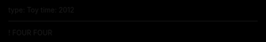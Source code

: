 type: Toy
time: 2012

---

<a id="a" href="/four-four">
  ! FOUR FOUR
</a>

<style>
  html { background:black; }
  header { display: none; }
  main { max-width: none; }
  #a { text-decoration: none; }

  title {
    margin: 15vh auto 0;
    font-size: 10vw;
    text-shadow:.1vw 0 .2vw #0FF, -.1vw 0 .2vw #F00;
    color:white;
    cursor: pointer;
    text-align: center;
  }

  .related {
    position: absolute;
    bottom: 0;
    right: 0;
    padding: 1em;
    color: white;
  }
</style>

<script>
  var words = "ABET ABLE ABLY ABUT ACAI ACED ACES ACHE ACHY ACID ACME ACNE ACRE ACTS ADDS AEON AFAR AFRO AGED AGES AGOG AHEM AIDE AILS AIMS AIRS AIRY AJAR AKIN ALAS ALLY ALMS ALOE ALSO ALTO ALUM AMEN AMID AMMO AMOK AMPS ANDS ANEW ANKH ANON ANTI ANTS APES APEX APPS AQUA ARCH ARCS AREA ARIA ARID ARKS ARMS ARMY ARSE ARTS ARTY ASHY ASKS ATOM ATOP AUNT AURA AUTO AVID AVOW AWAY AWED AWES AWLS AWRY AXED AXES AXIS AXLE BABA BABE BABY BACH BACK BADS BAGS BAIL BAIT BAKE BALD BALE BALK BALL BALM BAND BANE BANG BANK BANS BARB BARD BARE BARF BARK BARN BARS BASE BASH BASK BASS BAST BATH BATS BAUD BAWL BAYS BEAD BEAK BEAM BEAN BEAR BEAT BEAU BECK BEDS BEEF BEEN BEEP BEER BEES BEET BEGS BELL BELT BEND BENT BERG BERM BEST BETA BETS BEVY BEYS BIAS BIBS BIDE BIDS BIFF BIKE BILE BILK BILL BIND BIOS BIRD BITE BITS BLAB BLAH BLEB BLED BLEW BLIP BLOB BLOC BLOG BLOT BLOW BLUE BLUR BOAR BOAS BOAT BOBS BODE BODS BODY BOGS BOGY BOIL BOLA BOLD BOLO BOLT BOMB BOND BONE BONG BONK BONY BOOK BOOM BOON BOOR BOOS BOOT BORE BORN BOSS BOTH BOTS BOUT BOWL BOWS BOXY BOYO BOYS BOZO BRAG BRAN BRAS BRAT BRAY BRED BREW BRIE BRIG BRIM BRIS BRIT BROS BROW BUCK BUDS BUFF BUGS BULB BULK BULL BUMP BUMS BUND BUNG BUNK BUNS BUNT BUOY BURB BURG BURL BURN BURP BURR BURY BUSH BUSK BUST BUSY BUTT BUYS BUZZ BYES BYTE CABS CAFE CAFF CAGE CAKE CALF CALL CALM CAME CAMO CAMP CANE CANS CAPE CAPO CAPS CARB CARD CARE CARP CARS CART CASE CASH CASK CAST CATS CAVE CAWS CAYS CEDE CELL CELS CELT CENT CESS CHAD CHAI CHAP CHAR CHAT CHEF CHEW CHIC CHIN CHIP CHIT CHOP CHOW CHUB CHUG CHUM CIAO CITE CITY CLAD CLAM CLAN CLAP CLAW CLAY CLEF CLIP CLOD CLOG CLOP CLOT CLUB CLUE COAL COAT COAX COBS COCA COCO CODA CODE CODS COED COGS COIL COIN COKE COLA COLD COLE COLT COMA COMB COME COMP CONE CONS COOK COOL COOP COOS COPE COPS COPY CORD CORE CORK CORN COST COSY COTS COUP COVE COWL COWS COZY CRAB CRAG CRAM CRAP CRAW CREW CRIB CRIT CROC CROP CROW CRUD CRUX CUBE CUBS CUDS CUED CUES CUFF CULL CULT CUPS CURB CURD CURE CURL CURT CUSP CUSS CUTE CUTS CYAN CYST CZAR DABS DADA DADS DAFT DAME DAMN DAMP DAMS DANK DARE DARK DARN DART DASH DATA DATE DAWN DAYS DAZE DEAD DEAF DEAL DEAN DEAR DEBT DECK DEED DEEM DEEP DEER DEFT DEFY DELI DELL DELT DEMO DENS DENT DERM DESK DEWS DEWY DIAL DICE DIED DIES DIET DIGS DILL DIME DIMS DINE DING DINK DINO DINT DIPS DIRE DIRT DISC DISH DISK DISS DIVA DIVE DOCK DOCS DODO DOER DOES DOFF DOGS DOJO DOLE DOLL DOLT DOME DONE DONG DOOM DOOR DOPE DORK DORM DORY DOSE DOTE DOTH DOTS DOUR DOVE DOWN DOXY DOZE DOZY DRAB DRAG DRAM DRAW DRAY DREW DRIP DROP DRUG DRUM DRYS DUAL DUBS DUCK DUCT DUDE DUDS DUEL DUES DUET DUFF DUKE DULL DULY DUMB DUMP DUNE DUNG DUNK DUNS DUOS DUPE DUSK DUST DUTY DYAD DYED DYER DYES EACH EARL EARN EARS EASE EAST EASY EATS EAVE EBBS ECHO EDDY EDGE EDGY EDIT EELS EGGS EGGY EGOS ELKS ELMS ELSE EMIT EMMY EMUS ENDS ENVY EONS EPEE EPIC ERAS ERRS ETCH EURO EVEN EVER EVES EVIL EWES EXAM EXEC EXIT EXON EXPO EYED EYES FABS FACE FACT FADE FADS FAIL FAIR FAKE FALL FAME FANG FANS FARE FARM FART FAST FATE FATS FAUN FAVA FAVE FAWN FAZE FEAR FEAT FEED FEEL FEES FEET FELL FELT FEND FENS FERN FESS FEST FETA FETE FEUD FIAT FIBS FIFE FIGS FILE FILL FILM FILO FIND FINE FINK FINS FIRE FIRM FIRS FISH FIST FITS FIVE FIZZ FLAB FLAG FLAK FLAM FLAN FLAP FLAT FLAW FLAX FLAY FLEA FLED FLEE FLEW FLEX FLIP FLIT FLOC FLOE FLOG FLOP FLOW FLUB FLUE FLUS FLUX FOAL FOAM FOBS FOCI FOES FOGS FOGY FOIL FOLD FOLK FOND FONT FOOD FOOL FOOT FOPS FORD FORE FORK FORM FORT FOUL FOUR FOWL FOXY FRAG FRAT FRAY FREE FRET FRIG FROG FROM FUEL FUCK FUGU FULL FUME FUND FUNK FURL FURS FURY FUSE FUSS FUTZ FUZZ GAFF GAGS GAIN GAIT GALA GALE GALL GALS GAME GANG GAPE GAPS GARB GASH GASP GATE GAVE GAWK GAYS GAZE GEAR GEEK GEES GELS GEMS GENE GENS GENT GERM GETS GHAT GHEE GIFT GIGS GILD GILL GILT GINS GIRD GIRL GIST GITS GIVE GLAD GLAM GLEE GLEN GLIB GLOB GLOM GLOP GLOW GLUE GLUG GLUM GLUT GNAR GNAT GNAW GOAD GOAL GOAT GOBS GOBY GODS GOER GOES GOLD GOLF GONE GONG GOOD GOOF GOON GOOP GOOS GORE GORY GOSH GOTH GOUT GOWN GRAB GRAD GRAM GRAN GRAY GREW GREY GRID GRIM GRIN GRIP GRIT GROG GROW GRUB GUFF GULF GULL GULP GUMS GUNK GUNS GURU GUSH GUST GUTS GUYS GYMS GYRE GYRO HACK HAGS HAIL HAIR HALF HALL HALO HALT HAMS HAND HANG HANK HAPS HARD HARE HARK HARM HARP HART HASH HATE HATH HATS HAUL HAVE HAWK HAWS HAYS HAZE HAZY HEAD HEAL HEAP HEAR HEAT HECK HEED HEEL HEFT HEIR HELD HELL HELM HELP HEMP HEMS HENS HERB HERD HERE HERO HERS HEST HEWN HEWS HICK HIDE HIGH HIKE HILL HILT HIND HINT HIPS HIRE HISS HITS HIVE HIYA HOAR HOAX HOBO HOCK HOED HOES HOGS HOLD HOLE HOLO HOLT HOLY HOME HONE HONK HOOD HOOF HOOK HOOP HOOT HOPE HOPS HORN HOSE HOST HOUR HOVE HOWL HUBS HUCK HUED HUES HUFF HUGE HUGS HULA HULK HULL HUMP HUMS HUNG HUNK HUNT HURL HURT HUSH HUSK HUTS HYMN HYPE HYPO ICED ICES ICKY ICON IDEA IDLE IDLY IDOL IFFY ILLS IMPS INCH INFO INKS INKY INNS INTO IONS IOTA IRIS IRKS IRON ISLE ISMS ITCH ITEM JABS JACK JADE JAIL JAKE JAMB JAMS JAPE JARS JAVA JAWA JAWS JAYS JAZZ JEAN JEEP JEER JEEZ JELL JERK JEST JETS JIBE JIBS JIGS JILT JINK JINX JIVE JOBS JOCK JOGS JOIN JOKE JOLT JOTS JOWL JOYS JUDO JUGS JUJU JUKE JUMP JUNK JURY JUST JUTE JUTS KALE KEEL KEEN KEEP KEGS KELP KEPT KETO KEYS KHAN KHAT KICK KIDS KILL KILN KILO KILT KIND KING KIPS KISS KITE KITS KIWI KNEE KNEW KNIT KNOB KNOT KNOW KOAN KOOK KOTO LABS LACE LACK LACY LADS LADY LAGS LAID LAIN LAIR LAKE LAMA LAMB LAME LAMP LAND LANE LAPS LARD LARK LASH LASS LAST LATE LAUD LAVA LAWN LAWS LAYS LAZE LAZY LEAD LEAF LEAK LEAN LEAP LEAS LEEK LEER LEET LEFT LEGS LEND LENS LENT LESS LEST LEWD LIAR LIBS LICE LICK LIDS LIED LIEN LIER LIES LIEU LIFE LIFT LIKE LILT LILY LIMA LIMB LIME LIMO LIMP LINE LING LINK LINT LION LIPS LISP LIST LITE LIVE LOAD LOAF LOAM LOAN LOBE LOBS LOCH LOCK LOCO LODE LOFT LOGE LOGO LOGS LOIN LONE LONG LOOK LOOM LOON LOOP LOOS LOOT LOPS LORD LORE LOSE LOSS LOST LOTH LOTS LOUD LOUT LOVE LOWS LUBE LUCK LUFF LUGS LULL LUMP LUNE LUNG LURE LURK LUSH LUST LUTE LUVS LYNX LYRE MACE MACH MACK MACS MADE MAGE MAGI MAGS MAID MAIL MAIM MAIN MAKE MAKI MALE MALL MALT MAMA MANE MANS MANY MAPS MARE MARK MARS MART MASH MASK MASS MAST MATE MATH MATS MAUL MAWS MAXI MAYO MAZE MAZY MEAD MEAL MEAN MEAT MEEK MEET MEGA MELD MELT MEMO MEND MENU MEOW MERE MESA MESH MESS META METE MEWL MEWS MICA MICE MICS MIDS MILD MILE MILK MILL MIME MIND MINE MINI MINK MINT MINX MIRE MISO MISS MIST MITE MOAN MOAT MOBS MOCK MODE MODS MOJO MOLD MOLE MOLT MOMS MONK MONO MOOD MOON MOOR MOOS MOOT MOPE MOPS MORE MORN MOSH MOSS MOST MOTE MOTH MOVE MOWS MUCH MUCK MUDS MUFF MUGS MULE MULL MUMS MUON MURK MUSE MUSH MUSK MUST MUTE MUTT MYTH NAAN NABS NAGS NAIL NAME NANA NANS NAPE NAPS NARC NARD NARY NAVY NAYS NEAR NEAT NECK NEED NEEM NEON NERD NESS NEST NETS NEWS NEWT NEXT NIBS NICE NICK NIGH NINE NITE NOBS NODE NODS NOEL NOIR NONE NOOK NOON NOPE NORI NORM NOSE NOSH NOSY NOTE NOUN NOVA NUBS NUDE NUKE NULL NUMB NUNS NUTS OAFS OAKS OAKY OARS OATH OATS OBEY OBIT OBOE ODDS ODES ODOR OGLE OGRE OILS OILY OINK OKAY OKRA OLDS OMEN OMIT ONCE ONES ONLY ONTO ONUS ONYX OOPS OOZE OOZY OPAL OPEN OPTS OPUS ORAL ORBS ORCA ORES ORGY ORZO OUCH OURS OUST OUTS OVAL OVEN OVER OVUM OWED OWES OWLS OWNS PACE PACK PACT PADS PAGE PAID PAIL PAIN PAIR PALE PALL PALM PALP PALS PANE PANG PANS PANT PAPA PAPS PARA PARE PARK PARS PART PASS PAST PATE PATH PATS PAVE PAWN PAWS PAYS PEAK PEAL PEAR PEAS PEAT PECK PECS PEED PEEK PEEL PEEP PEER PEES PEGS PELT PENS PENT PEON PERK PERM PERP PESO PEST PETS PEWS PHEW PICK PICS PIED PIER PIES PIGS PIKA PIKE PILE PILL PINE PING PINK PINS PINT PIPE PISS PITA PITH PITS PITY PLAN PLAT PLAY PLEA PLEB PLED PLEX PLOD PLOP PLOT PLOW PLOY PLUG PLUM PLUS POCK PODS POEM POET POKE POKY POLE POLL POLO POLY POMP POND PONG PONY POOF POOL POOP POOR POPE POPS PORE PORK PORT POSE POSH POSY POTS POUF POUR POUT PRAM PRAY PREP PREY PREZ PRIG PRIM PROB PROD PROF PROG PROM PROP PROS PROW PUBS PUCK PUDS PUFF PUGS PUKE PULL PULP PUMA PUMP PUNK PUNS PUNT PUNY PUPA PUPS PURE PURL PURR PUSH PUSS PUTS PUTT PUTZ PYRE PYRO QUAD QUID QUIP QUIT QUIZ RACE RACK RACY RADS RAFT RAGA RAGE RAGS RAID RAIL RAIN RAJA RAKE RAKU RALE RAMP RAMS RANG RANK RANT RAPS RAPT RARE RASH RASP RATE RATH RATS RAVE RAYS RAZE RAZZ READ REAL REAM REAP REAR REDO REED REEF REEK REEL REFS REIN RELY REMS REND RENT REPO REPP REPS REST RIBS RICE RICH RIDE RIDS RIFE RIFF RIFT RIGS RILE RILL RIME RIMS RIND RING RINK RIOT RIPE RIPS RISE RISK RITE RITZ ROAD ROAM ROAN ROAR ROBE ROBS ROCK RODE RODS ROES ROIL ROLE ROLL ROMP ROMS ROOF ROOK ROOM ROOS ROOT ROPE ROPY ROSE ROSY ROTE ROTI ROTO ROTS ROUT ROUX ROVE ROWS RUBE RUBS RUBY RUCK RUDE RUED RUES RUFF RUGS RUIN RULE RUMP RUMS RUNE RUNG RUNS RUNT RUSE RUSH RUST RUTS SACK SACS SAFE SAGA SAGE SAGO SAGS SAID SAIL SAKE SAKI SALE SALT SAME SAND SANE SANG SANK SAPS SARI SASH SASS SATE SAVE SAWN SAWS SAYS SCAB SCAD SCAM SCAN SCAR SCAT SCOT SCUD SCUM SEAL SEAM SEAR SEAS SEAT SECT SEED SEEK SEEM SEEN SEEP SEER SEES SELF SELL SEMI SEND SENT SEPT SETS SEWN SEWS SHAM SHED SHEW SHIM SHIN SHIP SHIT SHIV SHOD SHOE SHOO SHOP SHOT SHOW SHUN SHUT SIBS SICK SIDE SIFT SIGH SIGN SILK SILL SILO SILT SINE SING SINK SINS SIPS SIRE SIRS SITE SITS SIZE SKEW SKID SKIM SKIN SKIP SKIS SKIT SLAB SLAG SLAM SLAP SLAT SLAW SLAY SLED SLEW SLID SLIM SLIP SLIT SLOB SLOE SLOG SLOP SLOT SLOW SLUG SLUM SMOG SMUG SNAG SNAP SNIP SNIT SNOB SNOT SNOW SNUB SNUG SOAK SOAP SOAR SOBA SOBS SOCK SODA SODS SOFA SOFT SOIL SOLD SOLE SOLO SOME SONG SONS SOON SOOT SOPS SORE SORT SOUL SOUP SOUR SOWN SOWS SOYA SPAM SPAN SPAR SPAS SPAT SPAY SPEC SPED SPEW SPIN SPIT SPOT SPRY SPUD SPUN SPUR STAB STAG STAR STAT STAY STEM STEP STEW STIR STOP STOW STUB STUD STUN STYE SUBS SUCH SUCK SUED SUES SUET SUIT SULK SUMO SUMP SUMS SUNG SUNK SUNS SUPS SURE SURF SUSS SWAB SWAG SWAM SWAN SWAP SWAT SWAY SWIG SWIM SWUM SYNC TABS TACH TACK TACO TACT TAGS TAIL TAKE TALC TALE TALK TALL TAME TAMP TANG TANK TANS TAPE TAPS TARE TARN TARO TARP TARS TART TASK TAUT TAXI TEAK TEAL TEAM TEAR TEAS TEAT TECH TEEM TEEN TEES TEFF TELE TELL TEMP TEND TENT TERM TERN TEST TEXT THAN THAT THAW THEE THEM THEN THEY THIN THIS THOU THRU THUD THUG THUS TICK TIDE TIDY TIED TIER TIES TIFF TIKI TILE TILL TILT TIME TINE TING TINS TINT TINY TIPS TIRE TITS TOAD TODE TOED TOES TOFU TOGA TOIL TOKE TOLD TOLE TOLL TOMB TOME TONE TONG TOOK TOOL TOON TOOT TOPS TORE TORN TORT TORY TOSS TOTE TOTS TOUR TOUT TOWN TOWS TOYS TRAM TRAP TRAY TREE TREK TREY TRIG TRIM TRIO TRIP TROD TROT TSAR TUBA TUBE TUBS TUCK TUFF TUFT TUGS TUMS TUNA TUNE TURD TURF TURK TURN TUSH TUSK TUTS TUTU TWEE TWIG TWIN TWIT TWOS TYKE TYPE TYPO UDON UGLY UMPS UNDO UNIT UNTO UPON URGE URNS USED USER USES VAIL VAIN VAMP VANE VANS VARY VASE VAST VATS VEAL VEER VEIL VEIN VEND VENT VERB VERT VERY VEST VETO VETS VIAL VIBE VICE VIDS VIED VIES VIEW VILE VIMS VINE VINO VISA VISE VITA VIVA VOID VOLE VOLT VOTE VOWS WACK WADE WADS WAFT WAGE WAGS WAIF WAIL WAIT WAKE WALK WALL WAND WANE WANT WARD WARE WARM WARN WARP WARS WART WARY WASH WASP WATT WAVE WAVY WAXY WAYS WEAK WEAN WEAR WEBS WEDS WEED WEEK WEEN WEEP WELL WENT WERE WEST WHAT WHEN WHOM WIDE WIFE WILD WILL WILT WIND WINE WING WINS WIPE WIRE WISE WISH WITH WOLF WOOD WOOL WORD WORE WORK WORM WORN WRAP YARD YARN YEAH YEAR YOGA YOUR ZERO ZINC ZONE ZOOM IIII XXXX 0000".split(" ")

  var word1 = words[Math.random() * words.length |0]
  var word2 = words[Math.random() * words.length |0]
  document.querySelector("title").innerHTML = word1 + " " + word2
</script>

